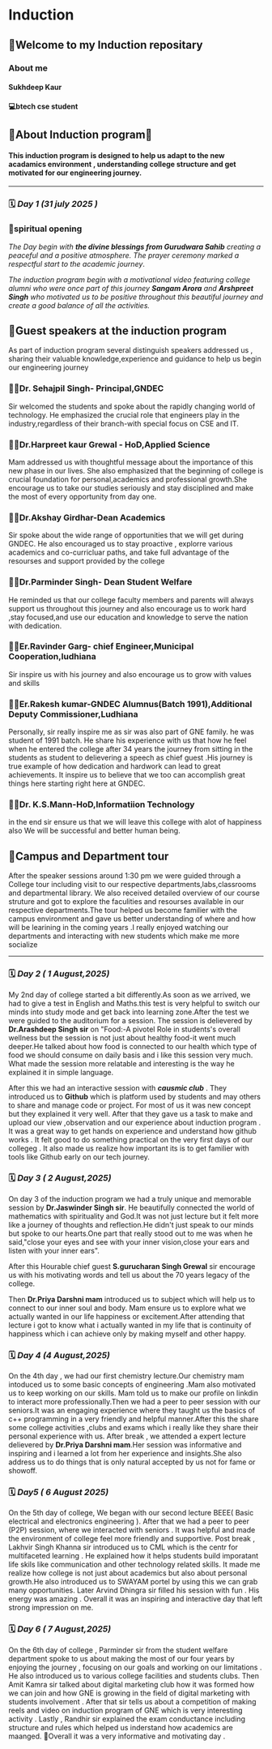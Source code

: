 # Induction
## 🎉Welcome to my Induction repositary 

### About me 
 #### Sukhdeep Kaur 
 #### 💻btech cse student 

 ## 🌟About Induction program🌟

 #### This induction program is designed to help us adapt to the new acadamics  environment , understanding college structure and get motivated for our  engineering journey.
 ---
  ### 🗓️ *Day 1 (31 july 2025 )*
  ### 🙏spiritual opening 
  _The Day begin with **the divine blessings from Gurudwara Sahib** creating a peaceful and a positive atmosphere. The prayer ceremony marked a respectful start to the academic journey_. 


  _The induction program begin with a motivational video featuring college alumni who were once  part of this journey **Sangam Arora**  and **Arshpreet Singh** who motivated us to be positive throughout this beautiful journey and create a good balance of all the activities._

  ## 🎤Guest speakers at the induction program 
  As part of induction program several distinguish speakers addressed us , sharing their valuable knowledge,experience and guidance to help us begin our engineering journey 
  ### 👨‍🏫Dr. Sehajpil Singh- Principal,GNDEC
  Sir welcomed the students and spoke about the rapidly changing world of technology. He emphasized the crucial role that engineers play in the industry,regardless of their branch-with special focus on CSE and IT.

  ### 👩‍🏫Dr.Harpreet kaur Grewal - HoD,Applied Science 
  Mam addressed us with thoughtful message about the importance of this new phase in our lives. She also emphasized that the beginning of college is crucial foundation for personal,academics and professional growth.She encourage us to take our studies seriously  and stay disciplined and make  the most of every opportunity from day one.

  ### 👨‍🏫Dr.Akshay Girdhar-Dean Academics
  Sir spoke about the wide range of opportunities that we will get during GNDEC. He also encouraged us to stay proactive , explorre various academics and co-curricluar paths, and take full advantage of the resourses and support provided by the college  
  
  ### 👨‍🏫Dr.Parminder Singh- Dean Student Welfare
  He reminded us that our college faculty members and parents will always support us throughout this journey and also encourage us to work hard ,stay focused,and use our education and knowledge to serve the nation with dedication.
  
  ### 👨‍🏫Er.Ravinder Garg- chief Engineer,Municipal Cooperation,ludhiana 
  Sir inspire us with his journey and also encourage us to grow with values and skills 
  ### 👨‍🏫Er.Rakesh kumar-GNDEC Alumnus(Batch 1991),Additional Deputy Commissioner,Ludhiana
  Personally, sir really inspire me as sir was also part of GNE family. he was student of 1991 batch. He share his experience with us that how he feel when he entered the college after 34 years the journey from sitting in the students as student to delievering a speech as chief guest .His journey is true example of how dedication and hardwork can lead to great achievements. It inspire us to believe that we too can accomplish great things here starting right here at GNDEC.
  
 ### 👨‍🏫Dr. K.S.Mann-HoD,Informatiion Technology 
  in the end sir ensure us that  we will leave this college with alot of happiness also  We will be successful and better human being.

  ## 🏫Campus and Department tour 
  After the speaker sessions around 1:30 pm  we were guided through a College tour including visit to our respective departments,labs,classrooms and departmental library. We also received detailed overview of our course struture and got to explore the faculities and resourses available in our respective departments.The tour helped us become familier with the campus environment and gave us better understanding of where and how will be learining in the coming years .I really enjoyed watching our departments and interacting with new students which make me more socialize 
  
   
 ---

 ###  🗓️ *Day 2 ( 1 August,2025)*
 My 2nd day of college started a bit differently.As soon as we arrived, we had to give a test in English and Maths.this test is very helpful to switch our minds into study mode and get back into learning zone.After the test we were guided to the auditorium for a session. The session is delievered by **Dr.Arashdeep Singh sir** on "Food:-A pivotel Role in students's overall wellness but the session is not just about healthy food-it went much deeper.He talked about how food is connected to our health which type of food we should consume on daily basis and i like this session very much. What made the  session more  relatable and interesting is the way he explained it in simple language.
 
 After this we had an interactive session with  _**causmic club**_ . They introduced us to **Github** which is platform used by students and may others to share and manage code or project. For most of us it was new concept but they explained it very well. After that they gave us a task to make and upload our view ,observation and our experience about induction program . It was a great way to get hands on experience and understand how github works . It felt good to do something practical on the very first days of our collegeg . It also made us realize how important its is to get familier with tools like Github early on our tech journey.

 ### 🗓️ *Day 3 ( 2 August,2025)*
On day 3 of the induction program we had a truly unique and memorable session by **Dr.Jaswinder Singh sir**. He beautifully connected the world of mathematics with spirituality and God.It was not just lecture but it felt more like a journey of thoughts and reflection.He didn't just speak to our minds but spoke to our hearts.One part that really stood out to me was when he said,"close your eyes and see with your inner vision,close your ears and listen with your inner ears".

After this Hourable chief guest **S.gurucharan Singh Grewal** sir encourage us with his motivating words and tell us about the 70 years legacy of the college.

Then **Dr.Priya Darshni mam** introduced us to subject which will help us to connect to our inner soul and body. Mam ensure us to explore what we actually wanted in our life happiness or excitement.After attending that lecture i got to know what i actually wanted in my life that is continuity of happiness which i can achieve only by making myself and other happy.

  ### 🗓️ *Day 4 (4 August,2025)*
On the 4th day , we had our first chemistry lecture.Our chemistry mam intoduced us to some basic concepts of engineering .Mam also motivated us to keep working on our skills. Mam told us to make our profile on linkdin to interact more professionally.Then we had a peer to peer session with our seniors.It was an engaging experience where they taught us the basics of c++ programming in a very friendly and helpful manner.After this the share some college activities ,clubs and exams which i really like they share their personal experience with us.
After break , we attended a expert lecture delievered by **Dr.Priya Darshni mam**.Her session was informative and inspiring and i learned a lot from her experience and insights.She also address us to do things that is only natural accepted by us not for fame or showoff.

   ### 🗓️ *Day5 ( 6 August 2025)* 
On the 5th day of college, We began with our second lecture  BEEE( Basic electrical and electronics engineering ). After that we had a peer to peer (P2P) session, where we interacted with seniors . It was helpful and made the environment of college feel more friendly and supportive.
Post break , Lakhvir Singh Khanna sir introduced us to CML which is the centr for multifaceted learning . He explained how it helps students build imporatant life skils like communication and other technology related skills. It made me realize how college is not just about academics but also about personal growth.He also introduced us to SWAYAM portel by using this we can grab many opportunities.
Later Arvind Dhingra sir filled his session with fun . His energy was amazing . Overall it was an inspiring and interactive day that left strong impression on me.

### 🗓️ *Day 6 ( 7 August,2025)*
On the 6th day of college , Parminder sir from the student welfare department spoke to us about making the most of our four years by enjoying the journey , focusing on our goals and working on our limitations .
He also introduced us to various college facilities and students clubs. Then Amit Kamra sir talked about digital marketing club how it was formed how we can join and how GNE is growing in the field of digital marketing with students involvement . After that sir tells us about a competition of making reels and video on induction program of GNE which is very interesting activity .
Lastly , Randhir sir explained the exam conductance including structure and rules which helped us inderstand how academics are maanged.
🌟Overall it was a very informative and motivating day .
